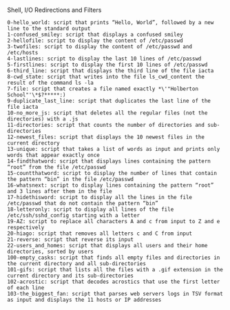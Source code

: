 Shell, I/O Redirections and Filters

    0-hello_world: script that prints “Hello, World”, followed by a new line to the standard output
    1-confused_smiley: script that displays a confused smiley
    2-hellofile: script to display the content of /etc/passwd
    3-twofiles: script to display the content of /etc/passwd and /etc/hosts
    4-lastlines: script to display the last 10 lines of /etc/passwd
    5-firstlines: script to display the first 10 lines of /etc/passwd
    6-third_line: script that displays the third line of the file iacta
    8-cwd_state: script that writes into the file ls_cwd_content the result of the command ls -la
    7-file: script that creates a file named exactly *\'"Holberton School"'\*$?*****:)
    9-duplicate_last_line: script that duplicates the last line of the file iacta
    10-no_more_js: script that deletes all the regular files (not the directories) with a .js
    11-directories: script that counts the number of directories and sub-directories
    12-newest_files: script that displays the 10 newest files in the current directory
    13-unique: script that takes a list of words as input and prints only words that appear exactly once
    14-findthatword: script that displays lines containing the pattern “root” from the file /etc/passwd
    15-countthatword: script to display the number of lines that contain the pattern “bin” in the file /etc/passwd
    16-whatsnext: script to display lines containing the pattern “root” and 3 lines after them in the file
    17-hidethisword: script to display all the lines in the file /etc/passwd that do not contain the pattern “bin”
    18-letteronly: script to display all lines of the file /etc/ssh/sshd_config starting with a letter
    19-AZ: script to replace all characters A and c from input to Z and e respectively
    20-hiago: script that removes all letters c and C from input
    21-reverse: script that reverse its input
    22-users_and_homes: script that displays all users and their home directories, sorted by users
    100-empty_casks: script that finds all empty files and directories in the current directory and all sub-directories
    101-gifs: script that lists all the files with a .gif extension in the current directory and its sub-directories
    102-acrostic: script that decodes acrostics that use the first letter of each line
    103-the_biggest_fan: script that parses web servers logs in TSV format as input and displays the 11 hosts or IP addresses

